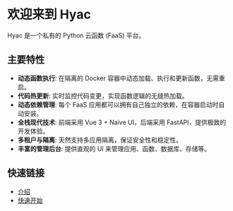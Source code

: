 # 欢迎来到 Hyac

Hyac 是一个私有的 Python 云函数 (FaaS) 平台。

## 主要特性

- **动态函数执行**: 在隔离的 Docker 容器中动态加载、执行和更新函数，无需重启。
- **代码热更新**: 实时监控代码变更，实现函数逻辑的无缝热加载。
- **动态依赖管理**: 每个 FaaS 应用都可以拥有自己独立的依赖，在容器启动时自动安装。
- **全栈现代技术**: 前端采用 Vue 3 + Naive UI，后端采用 FastAPI，提供极致的开发体验。
- **多租户与隔离**: 天然支持多应用隔离，保证安全性和稳定性。
- **丰富的管理后台**: 提供直观的 UI 来管理应用、函数、数据库、存储等。

## 快速链接

- [介绍](introduction/what-is-hyac.md)
- [快速开始](getting-started/deployment.md)
